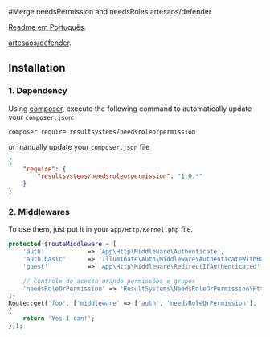 #Merge needsPermission and needsRoles artesaos/defender

[Readme em Português](https://github.com/resultsystems/needsroleorpermission/blob/master/README-pt_BR.md).

[artesaos/defender](https://github.com/artesaos/defender).

## Installation

### 1. Dependency

Using <a href="https://getcomposer.org/" target="_blank">composer</a>, execute the following command to automatically update your `composer.json`:

```shell
composer require resultsystems/needsroleorpermission
```

or manually update your `composer.json` file

```json
{
	"require": {
		"resultsystems/needsroleorpermission": "1.0.*"
	}
}
```

### 2. Middlewares
To use them, just put it in your `app/Http/Kernel.php` file.

```php
protected $routeMiddleware = [
    'auth'            => 'App\Http\Middleware\Authenticate',
    'auth.basic'      => 'Illuminate\Auth\Middleware\AuthenticateWithBasicAuth',
    'guest'           => 'App\Http\Middleware\RedirectIfAuthenticated',

    // Controle de acesso usando permissões e grupos
    'needsRoleOrPermission' => 'ResultSystems\NeedsRoleOrPermission\Http\Middleware\needsRoleOrPermission',
];
Route::get('foo', ['middleware' => ['auth', 'needsRoleOrPermission'], 'can' => ['user.index', 'user.create'], 'is' => 'admin', function()
{
    return 'Yes I can!';
}]);
```
